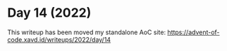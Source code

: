 # Day 14 (2022)

This writeup has been moved my standalone AoC site: https://advent-of-code.xavd.id/writeups/2022/day/14

